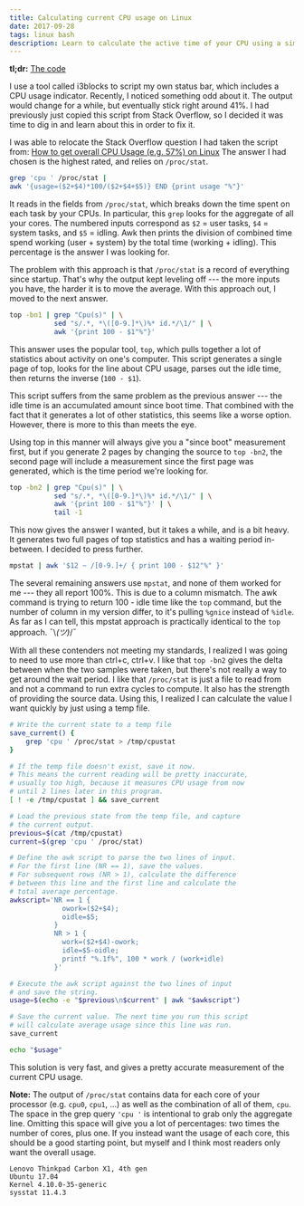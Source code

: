 ```yaml
---
title: Calculating current CPU usage on Linux
date: 2017-09-28
tags: linux bash
description: Learn to calculate the active time of your CPU using a simple bash script
---
```


**tl;dr:** <a href="#the-code">The code</a>

I use a tool called i3blocks to script my own status bar, which includes a CPU usage indicator.
Recently, I noticed something odd about it. The output would change for a while, but eventually
stick right around 41%. I had previously just copied this script from Stack Overflow, so I decided
it was time to dig in and learn about this in order to fix it.

I was able to relocate the Stack Overflow question I had taken the script from:
[How to get overall CPU Usage (e.g. 57%) on Linux](https://stackoverflow.com/questions/9229333/how-to-get-overall-cpu-usage-e-g-57-on-linux)
The answer I had chosen is the highest rated, and relies on `/proc/stat`.

```bash
grep 'cpu ' /proc/stat |
awk '{usage=($2+$4)*100/($2+$4+$5)} END {print usage "%"}'
```

It reads in the fields from `/proc/stat`, which breaks down the time spent on each task by your CPUs.
In particular, this `grep` looks for the aggregate of all your cores. The numbered inputs correspond
as `$2` = user tasks, `$4` = system tasks, and `$5` = idling. Awk then prints the division of combined
time spend working (user + system) by the total time (working + idling). This percentage is the answer
I was looking for.

The problem with this approach is that `/proc/stat` is a record of everything since startup. That's why
the output kept leveling off --- the more inputs you have, the harder it is to move the average. With
this approach out, I moved to the next answer.

```bash
top -bn1 | grep "Cpu(s)" | \
           sed "s/.*, *\([0-9.]*\)%* id.*/\1/" | \
           awk '{print 100 - $1"%"}'
```

This answer uses the popular tool, `top`, which pulls together a lot of statistics about activity
on one's computer. This script generates a single page of top, looks for the line about CPU usage,
parses out the idle time, then returns the inverse (`100 - $1`).

This script suffers from the same problem as the previous answer --- the idle time is an accumulated
amount since boot time. That combined with the fact that it generates a lot of other statistics, this
seems like a worse option. However, there is more to this than meets the eye.

Using top in this manner will always give you a "since boot" measurement first, but if you generate
2 pages by changing the source to `top -bn2`, the second page will include a measurement since the
first page was generated, which is the time period we're looking for.

```bash
top -bn2 | grep "Cpu(s)" | \
           sed "s/.*, *\([0-9.]*\)%* id.*/\1/" | \
           awk '{print 100 - $1"%"}' | \
           tail -1
```

This now gives the answer I wanted, but it takes a while, and is a bit heavy. It generates two full
pages of top statistics and has a waiting period in-between. I decided to press further.

```bash
mpstat | awk '$12 ~ /[0-9.]+/ { print 100 - $12"%" }'
```

The several remaining answers use `mpstat`, and none of them worked for me --- they all report 100%.
This is due to a column mismatch. The awk command is trying to return 100 - idle time like the `top`
command, but the number of column in my version differ, to it's pulling `%gnice` instead of `%idle`.
As far as I can tell, this mpstat approach is practically identical to the `top` approach.
¯\\_(ツ)_/¯


With all these contenders not meeting my standards, I realized I was going to need to use more than
ctrl+c, ctrl+v. I like that `top -bn2` gives the delta between when the two samples were taken, but
there's not really a way to get around the wait period. I like that `/proc/stat` is just a file to
read from and not a command to run extra cycles to compute. It also has the strength of providing
the source data. Using this, I realized I can calculate the value I want quickly by just using a temp
file.<a name="the-code">&nbsp;</a>


```bash
# Write the current state to a temp file
save_current() {
    grep 'cpu ' /proc/stat > /tmp/cpustat
}

# If the temp file doesn't exist, save it now.
# This means the current reading will be pretty inaccurate,
# usually too high, because it measures CPU usage from now
# until 2 lines later in this program.
[ ! -e /tmp/cpustat ] && save_current

# Load the previous state from the temp file, and capture
# the current output.
previous=$(cat /tmp/cpustat)
current=$(grep 'cpu ' /proc/stat)

# Define the awk script to parse the two lines of input.
# For the first line (NR == 1), save the values.
# For subsequent rows (NR > 1), calculate the difference
# between this line and the first line and calculate the
# total average percentage.
awkscript='NR == 1 {
             owork=($2+$4);
             oidle=$5;
           }
           NR > 1 {
             work=($2+$4)-owork;
             idle=$5-oidle;
             printf "%.1f%", 100 * work / (work+idle)
           }'

# Execute the awk script against the two lines of input
# and save the string.
usage=$(echo -e "$previous\n$current" | awk "$awkscript")

# Save the current value. The next time you run this script
# will calculate average usage since this line was run.
save_current

echo "$usage"
```

This solution is very fast, and gives a pretty accurate measurement of the current CPU usage.

**Note:** The output of `/proc/stat` contains data for each core of your
processor (e.g. `cpu0`, `cpu1`, ...) as well as the combination of all of them,
`cpu`.  The space in the grep query `'cpu '` is intentional to grab only the
aggregate line. Omitting this space will give you a lot of percentages: two
times the number of cores, plus one. If you instead want the usage of each core,
this should be a good starting point, but myself and I think most readers only
want the overall usage.

```
Lenovo Thinkpad Carbon X1, 4th gen
Ubuntu 17.04
Kernel 4.10.0-35-generic
sysstat 11.4.3
```
